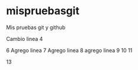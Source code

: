 # mispruebasgit
Mis pruebas git y github

Cambio linea 4

6
Agrego linea 7
Agrego linea 8
agrego linea 9
10
11

13
